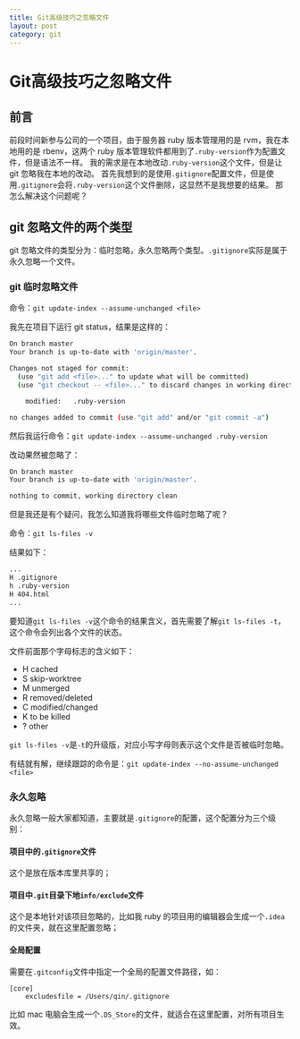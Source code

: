 ```yaml
---
title: Git高级技巧之忽略文件
layout: post
category: git
---
```


# Git高级技巧之忽略文件

## 前言

前段时间新参与公司的一个项目，由于服务器 ruby 版本管理用的是 rvm，我在本地用的是 rbenv，这两个 ruby 版本管理软件都用到了`.ruby-version`作为配置文件，但是语法不一样。
我的需求是在本地改动`.ruby-version`这个文件，但是让 git 忽略我在本地的改动。
首先我想到的是使用`.gitignore`配置文件，但是使用`.gitignore`会将`.ruby-version`这个文件删除，这显然不是我想要的结果。
那怎么解决这个问题呢？

## git 忽略文件的两个类型

git 忽略文件的类型分为：临时忽略，永久忽略两个类型。`.gitignore`实际是属于永久忽略一个文件。

### git 临时忽略文件
命令：`git update-index --assume-unchanged <file>`

我先在项目下运行 git status，结果是这样的：

```bash
On branch master
Your branch is up-to-date with 'origin/master'.

Changes not staged for commit:
  (use "git add <file>..." to update what will be committed)
  (use "git checkout -- <file>..." to discard changes in working directory)

	modified:   .ruby-version

no changes added to commit (use "git add" and/or "git commit -a")
```

然后我运行命令：`git update-index --assume-unchanged .ruby-version`

改动果然被忽略了：

```bash
On branch master
Your branch is up-to-date with 'origin/master'.

nothing to commit, working directory clean
```

但是我还是有个疑问，我怎么知道我将哪些文件临时忽略了呢？

命令：`git ls-files -v`

结果如下：

```bash
...
H .gitignore
h .ruby-version
H 404.html
...
```

要知道`git ls-files -v`这个命令的结果含义，首先需要了解`git ls-files -t`，这个命令会列出各个文件的状态。

文件前面那个字母标志的含义如下：
- H  cached
- S  skip-worktree
- M  unmerged
- R  removed/deleted
- C  modified/changed
- K  to be killed
- ?  other

`git ls-files -v`是`-t`的升级版，对应小写字母则表示这个文件是否被临时忽略。

有结就有解，继续跟踪的命令是：`git update-index --no-assume-unchanged <file>`

### 永久忽略

永久忽略一般大家都知道，主要就是`.gitignore`的配置，这个配置分为三个级别：
#### 项目中的`.gitignore`文件
这个是放在版本库里共享的；
#### 项目中`.git`目录下地`info/exclude`文件
这个是本地针对该项目忽略的，比如我 ruby 的项目用的编辑器会生成一个`.idea`的文件夹，就在这里配置忽略；
#### 全局配置
需要在`.gitconfig`文件中指定一个全局的配置文件路径，如：

```
[core]
	excludesfile = /Users/qin/.gitignore
```
比如 mac 电脑会生成一个`.DS_Store`的文件，就适合在这里配置，对所有项目生效。
